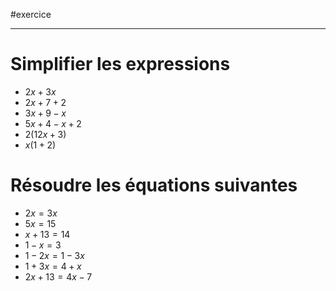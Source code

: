 #exercice

----

# Simplifier les expressions
 - $2x + 3x$
 - $2x + 7 + 2$
 - $3x + 9 - x$
 - $5x + 4 - x + 2$
 - $2(12x + 3)$
 - $x(1+2)$


# Résoudre les équations suivantes
 - $2x = 3x$
 - $5x = 15$
 - $x + 13 = 14$
 - $1-x = 3$
 - $1-2x = 1-3x$
 - $1+3x = 4+x$
 - $2x+13 =4x - 7$

